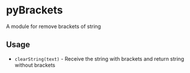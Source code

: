 # pyBrackets

A module for remove brackets of string

## Usage

* `clearString(text)` - Receive the string with brackets and return string without brackets